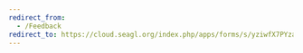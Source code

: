 ```yaml
---
redirect_from:
  - /Feedback
redirect_to: https://cloud.seagl.org/index.php/apps/forms/s/yziwfX7PYzaddfKM644Xsgcy
---
```

